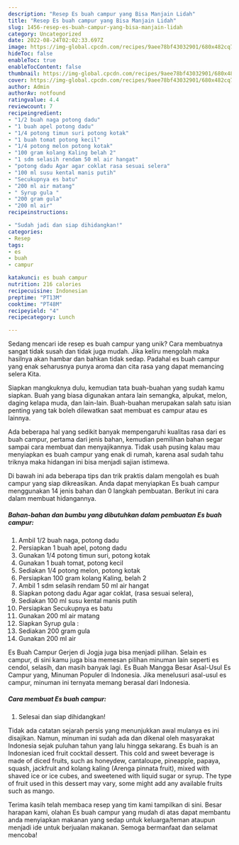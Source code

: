 ```yaml
---
description: "Resep Es buah campur yang Bisa Manjain Lidah"
title: "Resep Es buah campur yang Bisa Manjain Lidah"
slug: 1456-resep-es-buah-campur-yang-bisa-manjain-lidah
category: Uncategorized
date: 2022-08-24T02:02:33.697Z
image: https://img-global.cpcdn.com/recipes/9aee78bf43032901/680x482cq70/es-buah-campur-foto-resep-utama.jpg
hideToc: false
enableToc: true
enableTocContent: false
thumbnail: https://img-global.cpcdn.com/recipes/9aee78bf43032901/680x482cq70/es-buah-campur-foto-resep-utama.jpg
cover: https://img-global.cpcdn.com/recipes/9aee78bf43032901/680x482cq70/es-buah-campur-foto-resep-utama.jpg
author: Admin
authorAv: notfound
ratingvalue: 4.4
reviewcount: 7
recipeingredient:
- "1/2 buah naga potong dadu"
- "1 buah apel potong dadu"
- "1/4 potong timun suri potong kotak"
- "1 buah tomat potong kecil"
- "1/4 potong melon potong kotak"
- "100 gram kolang Kaling belah 2"
- "1 sdm selasih rendam 50 ml air hangat"
- "potong dadu Agar agar coklat rasa sesuai selera"
- "100 ml susu kental manis putih"
- "Secukupnya es batu"
- "200 ml air matang"
- " Syrup gula "
- "200 gram gula"
- "200 ml air"
recipeinstructions:

- "Sudah jadi dan siap dihidangkan!"
categories:
- Resep
tags:
- es
- buah
- campur

katakunci: es buah campur 
nutrition: 216 calories
recipecuisine: Indonesian
preptime: "PT13M"
cooktime: "PT48M"
recipeyield: "4"
recipecategory: Lunch

---
```





Sedang mencari ide resep es buah campur yang unik? Cara membuatnya sangat tidak susah dan tidak juga mudah. Jika keliru mengolah maka hasilnya akan hambar dan bahkan tidak sedap. Padahal es buah campur yang enak seharusnya punya aroma dan cita rasa yang dapat memancing selera Kita.





Siapkan mangkuknya dulu, kemudian tata buah-buahan yang sudah kamu siapkan. Buah yang biasa digunakan antara lain semangka, alpukat, melon, daging kelapa muda, dan lain-lain. Buah-buahan merupakan salah satu isian penting yang tak boleh dilewatkan saat membuat es campur atau es lainnya.

Ada beberapa hal yang sedikit banyak mempengaruhi kualitas rasa dari es buah campur, pertama dari jenis bahan, kemudian pemilihan bahan segar sampai cara membuat dan menyajikannya. Tidak usah pusing kalau mau menyiapkan es buah campur yang enak di rumah, karena asal sudah tahu triknya maka hidangan ini bisa menjadi sajian istimewa.






Di bawah ini ada beberapa tips dan trik praktis dalam mengolah es buah campur yang siap dikreasikan. Anda dapat menyiapkan Es buah campur menggunakan 14 jenis bahan dan 0 langkah pembuatan. Berikut ini cara dalam membuat hidangannya.

<!--inarticleads1-->

##### Bahan-bahan dan bumbu yang dibutuhkan dalam pembuatan Es buah campur:

1. Ambil 1/2 buah naga, potong dadu
1. Persiapkan 1 buah apel, potong dadu
1. Gunakan 1/4 potong timun suri, potong kotak
1. Gunakan 1 buah tomat, potong kecil
1. Sediakan 1/4 potong melon, potong kotak
1. Persiapkan 100 gram kolang Kaling, belah 2
1. Ambil 1 sdm selasih rendam 50 ml air hangat
1. Siapkan potong dadu Agar agar coklat, (rasa sesuai selera),
1. Sediakan 100 ml susu kental manis putih
1. Persiapkan Secukupnya es batu
1. Gunakan 200 ml air matang
1. Siapkan  Syrup gula :
1. Sediakan 200 gram gula
1. Gunakan 200 ml air


Es Buah Campur Gerjen di Jogja juga bisa menjadi pilihan. Selain es campur, di sini kamu juga bisa memesan pilihan minuman lain seperti es cendol, selasih, dan masih banyak lagi. Es Buah Mangga Besar Asal-Usul Es Campur yang, Minuman Populer di Indonesia. Jika menelusuri asal-usul es campur, minuman ini ternyata memang berasal dari Indonesia. 

<!--inarticleads2-->

##### Cara membuat Es buah campur:


1. Selesai dan siap dihidangkan!

Tidak ada catatan sejarah persis yang menunjukkan awal mulanya es ini disajikan. Namun, minuman ini sudah ada dan dikenal oleh masyarakat Indonesia sejak puluhan tahun yang lalu hingga sekarang. Es buah is an Indonesian iced fruit cocktail dessert. This cold and sweet beverage is made of diced fruits, such as honeydew, cantaloupe, pineapple, papaya, squash, jackfruit and kolang kaling (Arenga pinnata fruit), mixed with shaved ice or ice cubes, and sweetened with liquid sugar or syrup. The type of fruit used in this dessert may vary, some might add any available fruits such as mango. 

Terima kasih telah membaca resep yang tim kami tampilkan di sini. Besar harapan kami, olahan Es buah campur yang mudah di atas dapat membantu anda menyiapkan makanan yang sedap untuk keluarga/teman ataupun menjadi ide untuk berjualan makanan. Semoga bermanfaat dan selamat mencoba!
